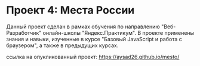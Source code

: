 # Проект 4: Места России

Данный проект сделан в рамках обучения по направлению "Веб-Разработчик" онлайн-школы "Яндекс.Практикум". В проекте применены знания и навыки, изученные в курсе "Базовый JavaScript и работа с браузером", а также в предыдущих курсах. 

ссылка на опукликованный проект: https://aysad26.github.io/mesto/




